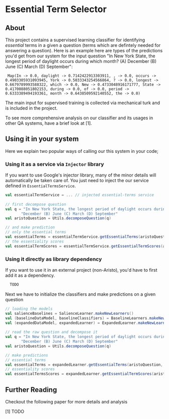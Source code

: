 # Essential Term Selector 

## About 

This project contains a supervised learning classifier for identifying *essential* terms 
in a given a question (terms which are defintely needed for answering a question). 
Here is an example here are types of the predictions you'd get from our system for the input question 
"In New York State, the longest period of daylight occurs during which month? (A) December (B) June (C) March (D) September": 

```
 Map(In -> 0.0, daylight -> 0.7142422913303911, , -> 0.0, occurs -> 0.4903305931093945, York -> 0.5033343254566864, ? -> 0.0, longest -> 0.6679789993588322, which -> 0.0, New -> 0.4733048916171777, State -> 0.4170088051802153, during -> 0.0, of -> 0.0, period -> 0.6333389494193361, month -> 0.6438509592140552, the -> 0.0)
```

The main input for supervised training is collected via mechanical turk 
and is included in the project.  
 
To see more comprehensive analysis on our classifier and its usages 
in other QA systems, have a brief look at [1]. 


## Using it in your system 
Here we explain two popular ways of calling our this system in your code; 

### Using it as a service via `Injector` library
If you want to use Google's injector library, many of the minor details will automatically be taken care of. 
You just need to inject the our service defined in `EssentialTermsService`. 

```sbt 
val essentialTermService = ... // injected essential-terms service
 
// first decompose question 
val q = "In New York State, the longest period of daylight occurs during which month? (A) " +
       "December (B) June (C) March (D) September"
val aristoQuestion = Utils.decomposeQuestion(q)

// and make prediction
// only the essential terms
val essentialTerms = essentialTermService.getEssentialTerms(aristoQuestion)
// the essentiality scores 
val essentialTermScores = essentialTermService.getEssentialTermScores(aristoQuestion)
```
  
### Using it directly as library dependency
  
If you want to use it in an external project (non-Aristo), you'd have to first add it as a dependency. 

```sbt
  TODO 
```
  
Next we have to initialize the classifiers and make predictions on a given question
   
```scala 
// loading the models
val salienceBaselines = SalienceLearner.makeNewLearners()
val (baselineDataModel, baselineClassifiers) = BaselineLearners.makeNewLearners(LoadFromDatastore, "dev")
val (expandedDataModel, expandedLearner) = ExpandedLearner.makeNewLearner(LoadFromDatastore, "SVM", baselineClassifiers, baselineDataModel, salienceBaselines)
 
// read the raw question and decompose it 
val q = "In New York State, the longest period of daylight occurs during which month? (A) " +
       "December (B) June (C) March (D) September"
val aristoQuestion = Utils.decomposeQuestion(q)

// make predictions
// essential terms 
val essentialTerms = expandedLearner.getEssentialTerms(aristoQuestion, threshold = Constants.EXPANDED_LEARNER_THRESHOLD)
// essentiality scores 
val essentialTermsScores = expandedLearner.getEssentialTermScores(aristoQuestion, threshold = Constants.EXPANDED_LEARNER_THRESHOLD)
```
  
## Further Reading 
Checkout the following paper for more details and analysis 

[1] TODO 
